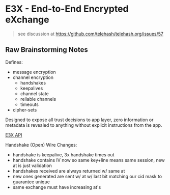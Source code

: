 E3X - End-to-End Encrypted eXchange
===================================

> see discussion at
> https://github.com/telehash/telehash.org/issues/57

## Raw Brainstorming Notes

Defines:

* message encryption
* channel encryption
  * handshakes
  * keepalives
  * channel state
  * reliable channels
  * timeouts
* cipher-sets

Designed to expose all trust decisions to app layer, zero information or metadata is revealed to anything without explicit instructions from the app.

[E3X API](https://github.com/telehash/telehash-c/blob/master/src/e3x.h)


Handshake (Open) Wire Changes:

* handshake is keepalive, 3x handshake times out
* handshake contains IV now so same key+line means same session, new at is just validation
* handshakes received are always returned w/ same at
* new ones generated are sent w/ at w/ last bit matching our cid mask to guarantee unique
* same exchange must have increasing at's


